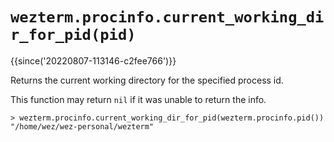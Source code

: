 # `wezterm.procinfo.current_working_dir_for_pid(pid)`

{{since('20220807-113146-c2fee766')}}

Returns the current working directory for the specified process id.

This function may return `nil` if it was unable to return the info.

```
> wezterm.procinfo.current_working_dir_for_pid(wezterm.procinfo.pid())
"/home/wez/wez-personal/wezterm"
```

